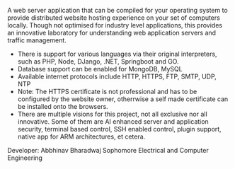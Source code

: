 A web server application that can be compiled for your operating system to provide distributed website hosting experience on your set of computers locally.
Though not optimised for industry level applications, this provides an innovative laboratory for understanding web application servers and traffic management. 

- There is support for various languages via their original interpreters, such as PHP, Node, DJango, .NET, Springboot and GO. 
- Database support can be enabled for MongoDB, MySQL
- Available internet protocols include  HTTP, HTTPS, FTP, SMTP, UDP, NTP
- Note: The HTTPS certificate is not professional and has to be configured by the website owner, otherrwise a self made certificate can be installed onto the browsers.
- There are multiple visions for this project, not all exclusive nor all innovative. Some of them are AI enhanced server and application security, terminal based control, SSH enabled control, plugin support, native app for ARM architectures, et cetera.

Developer: 
Abbhinav Bharadwaj
Sophomore 
Electrical and Computer Engineering 
